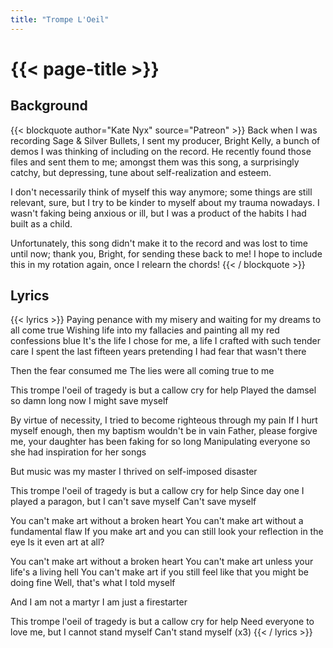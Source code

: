 ```yaml
---
title: "Trompe L'Oeil"
---
```

# {{< page-title >}}

## Background
{{< blockquote author="Kate Nyx" source="Patreon" >}}
Back when I was recording Sage & Silver Bullets, I sent my producer, Bright Kelly, a bunch of demos I was thinking of including on the record. He recently found those files and sent them to me; amongst them was this song, a surprisingly catchy, but depressing, tune about self-realization and esteem.

I don't necessarily think of myself this way anymore; some things are still relevant, sure, but I try to be kinder to myself about my trauma nowadays. I wasn't faking being anxious or ill, but I was a product of the habits I had built as a child.

Unfortunately, this song didn't make it to the record and was lost to time until now; thank you, Bright, for sending these back to me! I hope to include this in my rotation again, once I relearn the chords!
{{< / blockquote >}}

## Lyrics
{{< lyrics >}}
Paying penance with my misery and waiting for my dreams to all come true
Wishing life into my fallacies and painting all my red confessions blue
It's the life I chose for me, a life I crafted with such tender care
I spent the last fifteen years pretending I had fear that wasn't there

Then the fear consumed me
The lies were all coming true to me

This trompe l'oeil of tragedy is but a callow cry for help
Played the damsel so damn long now I might save myself

By virtue of necessity, I tried to become righteous through my pain
If I hurt myself enough, then my baptism wouldn't be in vain
Father, please forgive me, your daughter has been faking for so long
Manipulating everyone so she had inspiration for her songs

But music was my master
I thrived on self-imposed disaster

This trompe l'oeil of tragedy is but a callow cry for help
Since day one I played a paragon, but I can't save myself
Can't save myself

You can't make art without a broken heart
You can't make art without a fundamental flaw
If you make art and you can still look your reflection in the eye
Is it even art at all?

You can't make art without a broken heart
You can't make art unless your life's a living hell
You can't make art if you still feel like that you might be doing fine
Well, that's what I told myself

And I am not a martyr
I am just a firestarter

This trompe l'oeil of tragedy is but a callow cry for help
Need everyone to love me, but I cannot stand myself
Can't stand myself
(x3)
{{< / lyrics >}}
